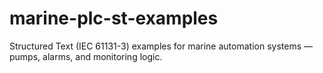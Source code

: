 # marine-plc-st-examples
Structured Text (IEC 61131-3) examples for marine automation systems — pumps, alarms, and monitoring logic.
